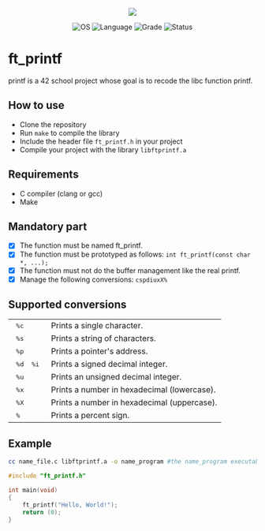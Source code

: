 
<p align="center">
    <img src="https://game.42sp.org.br/static/assets/achievements/ft_printfe.png">
</p>

<p align="center">
    <img src="https://img.shields.io/badge/OS-Linux-blue" alt="OS">
    <img src="https://img.shields.io/badge/Language-C%20%7C%20C%2B%2B-orange.svg" alt="Language">
    <img src="https://img.shields.io/badge/Grade-100%2F100-brightgreen.svg" alt="Grade">
    <img src="https://img.shields.io/badge/Status-Completed-brightgreen.svg" alt="Status">
</p>

# ft_printf
printf is a 42 school project whose goal is to recode the libc function printf.

## How to use
- Clone the repository
- Run `make` to compile the library
- Include the header file `ft_printf.h` in your project
- Compile your project with the library `libftprintf.a`

## Requirements

- C compiler (clang or gcc)
- Make

## Mandatory part
- [x] The function must be named ft_printf.
- [x] The function must be prototyped as follows: `int ft_printf(const char *, ...);`
- [x] The function must not do the buffer management like the real printf.
- [x] Manage the following conversions: `cspdiuxX%`

## Supported conversions

<table>
  <tr><td><kbd>&nbsp;%c&nbsp;</td><td>Prints a single character.</td></tr>
    <tr><td><kbd>&nbsp;%s&nbsp;</td><td>Prints a string of characters.</td></tr>
    <tr><td><kbd>&nbsp;%p&nbsp;</td><td>Prints a pointer's address.</td></tr>
    <tr><td><kbd>&nbsp;%d&nbsp;&nbsp;%i&nbsp;</td><td>Prints a signed decimal integer.</td></tr>
    <tr><td><kbd>&nbsp;%u&nbsp;</td><td>Prints an unsigned decimal integer.</td></tr>
    <tr><td><kbd>&nbsp;%x&nbsp;</td><td>Prints a number in hexadecimal (lowercase).</td></tr>
    <tr><td><kbd>&nbsp;%X&nbsp;</td><td>Prints a number in hexadecimal (uppercase).</td></tr>
    <tr><td><kbd>&nbsp;%&nbsp;</td><td>Prints a percent sign.</td></tr>
</table>

## Example
```bash
cc name_file.c libftprintf.a -o name_program #the name_program executable
```

```c
#include "ft_printf.h"

int main(void)
{
    ft_printf("Hello, World!");
    return (0);
}
```

